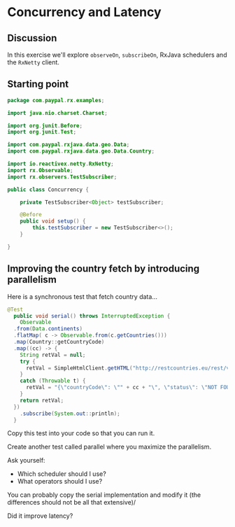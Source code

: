 # Concurrency and Latency

## Discussion

In this exercise we'll explore `observeOn`, `subscribeOn`, RxJava schedulers and the `RxNetty` client.

## Starting point

```java
package com.paypal.rx.examples;

import java.nio.charset.Charset;

import org.junit.Before;
import org.junit.Test;

import com.paypal.rxjava.data.geo.Data;
import com.paypal.rxjava.data.geo.Data.Country;

import io.reactivex.netty.RxNetty;
import rx.Observable;
import rx.observers.TestSubscriber;

public class Concurrency {

	private TestSubscriber<Object> testSubscriber;

	@Before
	public void setup() {
		this.testSubscriber = new TestSubscriber<>();
	}

}

```

## Improving the country fetch by introducing parallelism

Here is a synchronous test that fetch country data...

```java
@Test
  public void serial() throws InterruptedException {
    Observable
  .from(Data.continents)
  .flatMap( c -> Observable.from(c.getCountries()))
  .map(Country::getCountryCode)
  .map((cc) -> {
    String retVal = null;
    try {
      retVal = SimpleHtmlClient.getHTML("http://restcountries.eu/rest/v2/alpha/" + cc);
    }
    catch (Throwable t) {
      retVal = "{\"countryCode\": \"" + cc + "\", \"status\": \"NOT FOUND\"}";
    }
    return retVal;
  })
    .subscribe(System.out::println);
  }
```

Copy this test into your code so that you can run it.

Create another test called parallel where you maximize the parallelism.

Ask yourself:

* Which scheduler should I use?
* What operators should I use?

You can probably copy the serial implementation and modify it (the differences should not be all that extensive)/

Did it improve latency?
